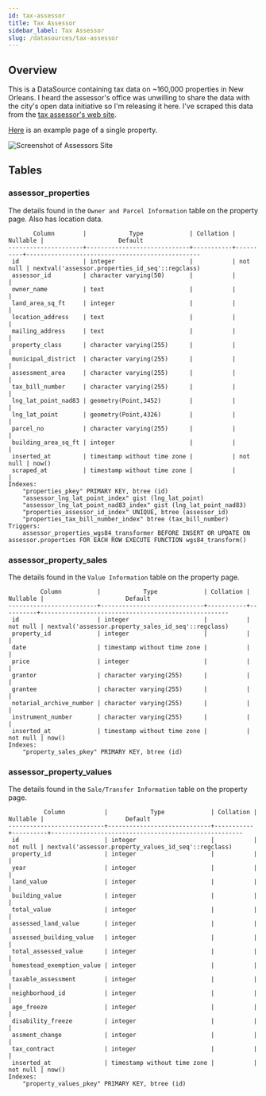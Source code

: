 ```yaml
---
id: tax-assessor
title: Tax Assessor
sidebar_label: Tax Assessor
slug: /datasources/tax-assessor
---
```


## Overview

This is a DataSource containing tax data on ~160,000 properties in New Orleans. I heard the assessor's office was unwilling
to share the data with the city's open data initiative so I'm releasing it here.  I've scraped this data from the [tax assessor's web site](http://nolaassessor.com/).

[Here](http://qpublic9.qpublic.net/la_orleans_display.php?KEY=935-GRAVIERST) is an example page of a single property.

![Screenshot of Assessors Site](/img/tax-assessor-screen.png)

## Tables

### assessor_properties

The details found in the `Owner and Parcel Information` table on the property page. Also has location data.


```
       Column        |            Type             | Collation | Nullable |                     Default
---------------------+-----------------------------+-----------+----------+-------------------------------------------------
 id                  | integer                     |           | not null | nextval('assessor.properties_id_seq'::regclass)
 assessor_id         | character varying(50)       |           |          |
 owner_name          | text                        |           |          |
 land_area_sq_ft     | integer                     |           |          |
 location_address    | text                        |           |          |
 mailing_address     | text                        |           |          |
 property_class      | character varying(255)      |           |          |
 municipal_district  | character varying(255)      |           |          |
 assessment_area     | character varying(255)      |           |          |
 tax_bill_number     | character varying(255)      |           |          |
 lng_lat_point_nad83 | geometry(Point,3452)        |           |          |
 lng_lat_point       | geometry(Point,4326)        |           |          |
 parcel_no           | character varying(255)      |           |          |
 building_area_sq_ft | integer                     |           |          |
 inserted_at         | timestamp without time zone |           | not null | now()
 scraped_at          | timestamp without time zone |           |          |
Indexes:
    "properties_pkey" PRIMARY KEY, btree (id)
    "assessor_lng_lat_point_index" gist (lng_lat_point)
    "assessor_lng_lat_point_nad83_index" gist (lng_lat_point_nad83)
    "properties_assessor_id_index" UNIQUE, btree (assessor_id)
    "properties_tax_bill_number_index" btree (tax_bill_number)
Triggers:
    assessor_properties_wgs84_transformer BEFORE INSERT OR UPDATE ON assessor.properties FOR EACH ROW EXECUTE FUNCTION wgs84_transform()
```

### assessor_property_sales

The details found in the `Value Information` table on the property page.

```
         Column          |            Type             | Collation | Nullable |                       Default
-------------------------+-----------------------------+-----------+----------+-----------------------------------------------------
 id                      | integer                     |           | not null | nextval('assessor.property_sales_id_seq'::regclass)
 property_id             | integer                     |           |          |
 date                    | timestamp without time zone |           |          |
 price                   | integer                     |           |          |
 grantor                 | character varying(255)      |           |          |
 grantee                 | character varying(255)      |           |          |
 notarial_archive_number | character varying(255)      |           |          |
 instrument_number       | character varying(255)      |           |          |
 inserted_at             | timestamp without time zone |           | not null | now()
Indexes:
    "property_sales_pkey" PRIMARY KEY, btree (id)
```

### assessor_property_values

The details found in the `Sale/Transfer Information` table on the property page.

```
          Column           |            Type             | Collation | Nullable |                       Default
---------------------------+-----------------------------+-----------+----------+------------------------------------------------------
 id                        | integer                     |           | not null | nextval('assessor.property_values_id_seq'::regclass)
 property_id               | integer                     |           |          |
 year                      | integer                     |           |          |
 land_value                | integer                     |           |          |
 building_value            | integer                     |           |          |
 total_value               | integer                     |           |          |
 assessed_land_value       | integer                     |           |          |
 assessed_building_value   | integer                     |           |          |
 total_assessed_value      | integer                     |           |          |
 homestead_exemption_value | integer                     |           |          |
 taxable_assessment        | integer                     |           |          |
 neighborhood_id           | integer                     |           |          |
 age_freeze                | integer                     |           |          |
 disability_freeze         | integer                     |           |          |
 assment_change            | integer                     |           |          |
 tax_contract              | integer                     |           |          |
 inserted_at               | timestamp without time zone |           | not null | now()
Indexes:
    "property_values_pkey" PRIMARY KEY, btree (id)
```
